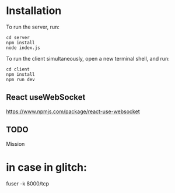 # Installation

To run the server, run:

```
cd server
npm install
node index.js
```

To run the client simultaneously, open a new terminal shell, and run:

```
cd client
npm install
npm run dev
```

## React useWebSocket

https://www.npmjs.com/package/react-use-websocket

## TODO

Mission

# in case in glitch:

fuser -k 8000/tcp
